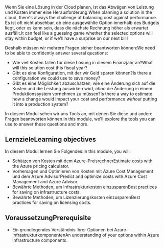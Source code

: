 <span data-ttu-id="a8b6a-101">Wenn Sie eine Lösung in der Cloud planen, ist das Abwägen von Leistung und Kosten immer eine Herausforderung.</span><span class="sxs-lookup"><span data-stu-id="a8b6a-101">When planning a solution in the cloud, there's always the challenge of balancing cost against performance.</span></span> <span data-ttu-id="a8b6a-102">Es ist oft nicht absehbar, ob eine ausgewählte Option innerhalb des Budgets liegt, oder es kann sein, dass die nächste Rechnung höher als erwartet ausfällt.</span><span class="sxs-lookup"><span data-stu-id="a8b6a-102">It can feel like a guessing game whether the selected options will stay within budget, or if we'll have a surprise on our next bill!</span></span>

<span data-ttu-id="a8b6a-103">Deshalb müssen wir mehrere Fragen sicher beantworten können:</span><span class="sxs-lookup"><span data-stu-id="a8b6a-103">We need to be able to confidently answer several questions:</span></span>

- <span data-ttu-id="a8b6a-104">Wie viel Kosten fallen für diese Lösung in diesem Finanzjahr an?</span><span class="sxs-lookup"><span data-stu-id="a8b6a-104">What will this solution cost this fiscal year?</span></span> 
- <span data-ttu-id="a8b6a-105">Gibt es eine Konfiguration, mit der wir Geld sparen können?</span><span class="sxs-lookup"><span data-stu-id="a8b6a-105">Is there a configuration we could use to save money?</span></span> 
- <span data-ttu-id="a8b6a-106">Gibt es eine Möglichkeit abzuschätzen, wie eine Änderung sich auf die Kosten und die Leistung auswirken wird, _ohne_ die Änderung in einem Produktionssystem vornehmen zu müssen?</span><span class="sxs-lookup"><span data-stu-id="a8b6a-106">Is there a way to estimate how a change would impact your cost and performance _without_ putting it into a production system?</span></span>

<span data-ttu-id="a8b6a-107">In diesem Modul sehen wir uns Tools an, mit denen Sie diese und andere Fragen beantworten können.</span><span class="sxs-lookup"><span data-stu-id="a8b6a-107">In this module, we'll explore the tools you can use to answer these questions and more.</span></span>

## <a name="learning-objectives"></a><span data-ttu-id="a8b6a-108">Lernziele</span><span class="sxs-lookup"><span data-stu-id="a8b6a-108">Learning objectives</span></span>
<span data-ttu-id="a8b6a-109">In diesem Modul lernen Sie Folgendes:</span><span class="sxs-lookup"><span data-stu-id="a8b6a-109">In this module, you will:</span></span>

- <span data-ttu-id="a8b6a-110">Schätzen von Kosten mit dem Azure-Preisrechner</span><span class="sxs-lookup"><span data-stu-id="a8b6a-110">Estimate costs with the Azure pricing calculator.</span></span>
- <span data-ttu-id="a8b6a-111">Vorhersagen und Optimieren von Kosten mit Azure Cost Management und dem Azure Advisor</span><span class="sxs-lookup"><span data-stu-id="a8b6a-111">Predict and optimize costs with Azure Cost Management and Azure Advisor.</span></span>
- <span data-ttu-id="a8b6a-112">Bewährte Methoden, um Infrastrukturkosten einzusparen</span><span class="sxs-lookup"><span data-stu-id="a8b6a-112">Best practices for saving on infrastructure costs.</span></span>
- <span data-ttu-id="a8b6a-113">Bewährte Methoden, um Lizenzierungskosten einzusparen</span><span class="sxs-lookup"><span data-stu-id="a8b6a-113">Best practices for saving on licensing costs.</span></span>

## <a name="prerequisite"></a><span data-ttu-id="a8b6a-114">Voraussetzung</span><span class="sxs-lookup"><span data-stu-id="a8b6a-114">Prerequisite</span></span> 
- <span data-ttu-id="a8b6a-115">Ein grundlegendes Verständnis Ihrer Optionen bei Azure-Infrastrukturkomponenten</span><span class="sxs-lookup"><span data-stu-id="a8b6a-115">An understanding of your options within Azure infrastructure components.</span></span> 
